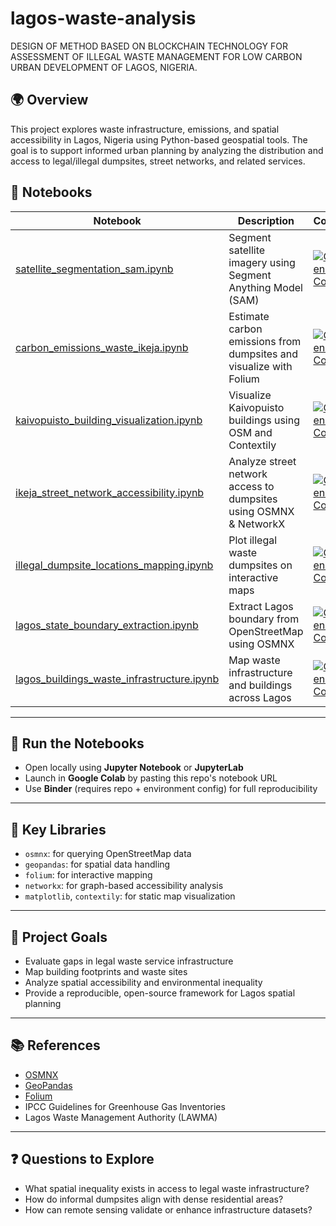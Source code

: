 # lagos-waste-analysis
DESIGN OF METHOD BASED ON BLOCKCHAIN TECHNOLOGY FOR ASSESSMENT OF ILLEGAL WASTE MANAGEMENT FOR LOW CARBON URBAN DEVELOPMENT OF LAGOS, NIGERIA.


## 🌍 Overview
This project explores waste infrastructure, emissions, and spatial accessibility in Lagos, Nigeria using Python-based geospatial tools. The goal is to support informed urban planning by analyzing the distribution and access to legal/illegal dumpsites, street networks, and related services.


## 📘 Notebooks

| Notebook | Description | Colab |
|----------|-------------|-------|
| [satellite_segmentation_sam.ipynb](https://github.com/ChizobaNzeakor/lagos-waste-analysis/blob/main/satellite_segmentation_sam.ipynb) | Segment satellite imagery using Segment Anything Model (SAM) | [![Open in Colab](https://colab.research.google.com/assets/colab-badge.svg)](https://colab.research.google.com/github/ChizobaNzeakor/lagos-waste-analysis/blob/main/satellite_segmentation_sam.ipynb) |
| [carbon_emissions_waste_ikeja.ipynb](https://github.com/ChizobaNzeakor/lagos-waste-analysis/blob/main/carbon_emissions_waste_ikeja.ipynb) | Estimate carbon emissions from dumpsites and visualize with Folium | [![Open in Colab](https://colab.research.google.com/assets/colab-badge.svg)](https://colab.research.google.com/github/ChizobaNzeakor/lagos-waste-analysis/blob/main/carbon_emissions_waste_ikeja.ipynb) |
| [kaivopuisto_building_visualization.ipynb](https://github.com/ChizobaNzeakor/lagos-waste-analysis/blob/main/kaivopuisto_building_visualization.ipynb) | Visualize Kaivopuisto buildings using OSM and Contextily | [![Open in Colab](https://colab.research.google.com/assets/colab-badge.svg)](https://colab.research.google.com/github/ChizobaNzeakor/lagos-waste-analysis/blob/main/kaivopuisto_building_visualization.ipynb) |
| [ikeja_street_network_accessibility.ipynb](https://github.com/ChizobaNzeakor/lagos-waste-analysis/blob/main/ikeja_street_network_accessibility.ipynb) | Analyze street network access to dumpsites using OSMNX & NetworkX | [![Open in Colab](https://colab.research.google.com/assets/colab-badge.svg)](https://colab.research.google.com/github/ChizobaNzeakor/lagos-waste-analysis/blob/main/ikeja_street_network_accessibility.ipynb) |
| [illegal_dumpsite_locations_mapping.ipynb](https://github.com/ChizobaNzeakor/lagos-waste-analysis/blob/main/illegal_dumpsite_locations_mapping.ipynb) | Plot illegal waste dumpsites on interactive maps | [![Open in Colab](https://colab.research.google.com/assets/colab-badge.svg)](https://colab.research.google.com/github/ChizobaNzeakor/lagos-waste-analysis/blob/main/illegal_dumpsite_locations_mapping.ipynb) |
| [lagos_state_boundary_extraction.ipynb](https://github.com/ChizobaNzeakor/lagos-waste-analysis/blob/main/lagos_state_boundary_extraction.ipynb) | Extract Lagos boundary from OpenStreetMap using OSMNX | [![Open in Colab](https://colab.research.google.com/assets/colab-badge.svg)](https://colab.research.google.com/github/ChizobaNzeakor/lagos-waste-analysis/blob/main/lagos_state_boundary_extraction.ipynb) |
| [lagos_buildings_waste_infrastructure.ipynb](https://github.com/ChizobaNzeakor/lagos-waste-analysis/blob/main/lagos_buildings_waste_infrastructure.ipynb) | Map waste infrastructure and buildings across Lagos | [![Open in Colab](https://colab.research.google.com/assets/colab-badge.svg)](https://colab.research.google.com/github/ChizobaNzeakor/lagos-waste-analysis/blob/main/lagos_buildings_waste_infrastructure.ipynb) |

---
## 🚀 Run the Notebooks

- Open locally using **Jupyter Notebook** or **JupyterLab**
- Launch in **Google Colab** by pasting this repo's notebook URL
- Use **Binder** (requires repo + environment config) for full reproducibility

---

## 🔗 Key Libraries

- `osmnx`: for querying OpenStreetMap data
- `geopandas`: for spatial data handling
- `folium`: for interactive mapping
- `networkx`: for graph-based accessibility analysis
- `matplotlib`, `contextily`: for static map visualization

---

## 📌 Project Goals

- Evaluate gaps in legal waste service infrastructure
- Map building footprints and waste sites
- Analyze spatial accessibility and environmental inequality
- Provide a reproducible, open-source framework for Lagos spatial planning

---

## 📚 References

- [OSMNX](https://osmnx.readthedocs.io)
- [GeoPandas](https://geopandas.org)
- [Folium](https://python-visualization.github.io/folium)
- IPCC Guidelines for Greenhouse Gas Inventories
- Lagos Waste Management Authority (LAWMA)

---

## ❓ Questions to Explore

- What spatial inequality exists in access to legal waste infrastructure?
- How do informal dumpsites align with dense residential areas?
- How can remote sensing validate or enhance infrastructure datasets?




